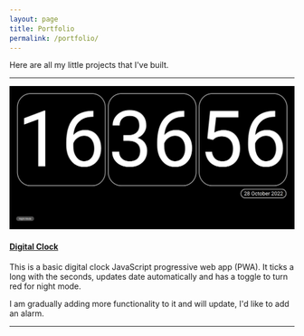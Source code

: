 ```yaml
---
layout: page
title: Portfolio
permalink: /portfolio/
---
```


Here are all my little projects that I've built.

***

![Screenshot of the main window of the digital clock app. A six digit digital clock, displaying hours, minutes, and seconds at 16 36 56, with the date bellow at 28th October 2022.](assets/portfolio/clock.png) 
#### [Digital Clock][clock] 
This is a basic digital clock JavaScript progressive web app (PWA).
It ticks a long with the seconds, updates date automatically and has a toggle to turn red for night mode.

I am gradually adding more functionality to it and will update, I'd like to add an alarm.

***


[clock]: https://clock.securelee.uk